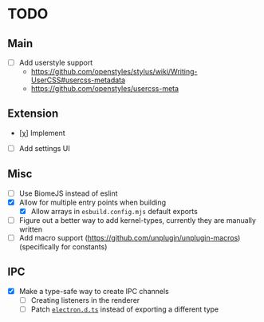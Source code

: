 # TODO

## Main
- [ ] Add userstyle support
  - https://github.com/openstyles/stylus/wiki/Writing-UserCSS#usercss-metadata
  - https://github.com/openstyles/usercss-meta

## Extension
- [χ] Implement
- [ ] Add settings UI

## Misc
- [ ] Use BiomeJS instead of eslint
- [x] Allow for multiple entry points when building
  - [x] Allow arrays in `esbuild.config.mjs` default exports
- [ ] Figure out a better way to add kernel-types, currently they are manually written
- [ ] Add macro support (https://github.com/unplugin/unplugin-macros) (specifically for constants)

## IPC
- [x] Make a type-safe way to create IPC channels
  - [ ] Creating listeners in the renderer
  - [ ] Patch [`electron.d.ts`](./types/electron.d.ts) instead of exporting a different type
